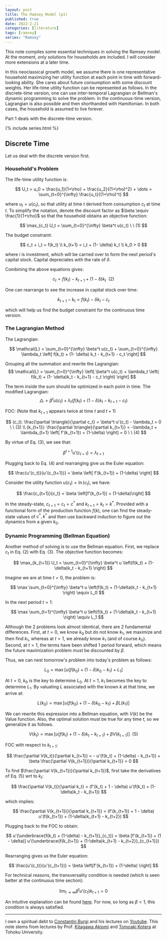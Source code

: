 ```yaml
---
layout: post
title: The Ramsey Model (p1)
published: true
date: 2022-2-21
categories: [literature]
tags: [ramsey]
series: "Ramsey"
---
```


This note compiles some essential techniques in solving the Ramsey model. At the moment, only solutions for households are included. I will consider more extensions at a later time.
	
In this neoclassical growth model, we assume there is one representative household maximizing her utility function at each point in time with forward-looking ability. She cares about future consumption with some discount weights. Her life-time utility function can be represented as follows. In the discrete-time version, one can use inter-temporal Lagrangian or Bellman's dynamic programming to solve the problem. In the continuous-time version, Lagrangian is also possible and then shorthanded with Hamiltonian. In both cases, the household is assumed to live forever.

Part 1 deals with the discrete-time version.

{% include series.html %}

## Discrete Time

Let us deal with the discrete version first.

### Household's Problem

The life-time utility function is:

$$
    U_t = u_0 + \frac{u_1}{1+\rho} + \frac{u_2}{(1+\rho)^2} + \dots = \sum_{t=0}^{\infty} \frac{u_t}{(1+\rho)^t}
$$

where $u_t = u(c_t)$, so that utility at time $t$ derived from consumption $c_t$ at time $t$. To simplify the notation, denote the discount factor as $\beta \equiv \frac{1}{1+\rho}$ so that the household obtains an objective function:

$$
    \max_{c_t} U_t = \sum_{t=0}^{\infty} \beta^t u(c_t) \ \ (1)
$$

The budget constraint:

$$
     c_t + i_t = f(k_t)              \\
     k_{t+1} = i_t + (1- \delta) k_t \\
     k_0 > 0                         
$$

where $i$ is investment, which will be carried over to form the next period's capital stock. Capital depreciates with the rate of $\delta$.

Combining the above equations gives:

$$             
    c_t = f(k_t) - k_{t+1} + (1-\delta)k_t \ \ (2)
$$

One can rearrange to see the increase in capital stock over time:

$$
    k_{t+1} - k_t = f(k_t) - \delta k_t - c_t 
$$

which will help us find the budget constraint for the continuous time version.

### The Lagrangian Method

The Lagrangian:

$$
    \mathcal{L} = \sum_{t=0}^{\infty} \beta^t u(c_t) + \sum_{t=0}^{\infty} \lambda_t \left[ f(k_t) + (1- \delta) k_t - k_{t+1} - c_t \right]
$$	

Grouping all the summation and rewrite the Lagrangian:
$$
    \mathcal{L} = \sum_{t=0}^{\infty} \left[ \beta^t u(c_t) + \lambda_t \left( f(k_t) + (1- \delta)k_t - k_{t+1} - c_t \right) \right]
$$

The term inside the sum should be optimized in each point in time. The modified Lagrangian:
$$
    \triangle = \beta^t u(c_t) + \lambda_t \left( f(k_t) + (1- \delta) k_t - k_{t+1} - c_t \right)
$$

FOC: (Note that $k_{t+1}$ appears twice at time $t$ and $t+1$)

$$
      (c_t): \frac{\partial \triangle}{\partial c_t} = \beta^t u'(c_t) - \lambda_t = 0    \ \ (3)                                               \\
      (k_{t+1}): \frac{\partial \triangle}{\partial k_{t+1}} = -\lambda_t + \lambda_{t+1} \left[ f'(k_{t+1}) + (1-\delta) \right] = 0 \ \ (4)
$$

By virtue of Eq. (3), we see that:

$$
    \beta^{t+1}u'(c_{t+1}) = \lambda_{t+1}
$$

Plugging back to Eq. (4) and rearranging give us the Euler equation:

$$
    \frac{u'(c_t)}{u'(c_{t+1})} = \beta \left[ f'(k_{t+1}) + (1-\delta) \right]
$$

Consider the utility function $u(c_t) = \ln(c_t)$, we have:

$$
    \frac{c_{t+1}}{c_t} = \beta \left[f'(k_{t+1}) + (1-\delta)\right]
$$

In the steady-state, $c_{t+1} = c_t = c^*$ and $k_{t+1} = k_t = k^*$. Provided with a functional form of the production function $f(k)$, one can find the steady-state values of $c^*, k^*$ and then use backward induction to figure out the dynamics from a given $k_0$.

### Dynamic Programming (Bellman Equation)

Another method of solving is to use the Bellman equation. First, we replace $c_t$ in Eq. (2) with Eq. (3). The objective function becomes:

$$
    \max_{k_{t+1}} U_t = \sum_{t=0}^{\infty} \beta^t u \left(f(k_t) + (1-\delta)k_t - k_{t+1} \right)
$$

Imagine we are at time $t=0$, the problem is:

$$
    \max \sum_{t=0}^{\infty} \beta^t u \left(f(k_t) + (1-\delta)k_t - k_{t+1} \right) \equiv L_0
$$

In the next period $t=1$:

$$
    \max \sum_{t=1}^{\infty} \beta^t u \left(f(k_t) + (1-\delta)k_t - k_{t+1} \right) \equiv L_1
$$

Although the 2 problems look almost identical, there are 2 fundamental differences. First, at $t=0$, we know $k_0$ but do not know $k_1$, we maximize and then find $k_1$, whereas at $t=1$, we already know $k_1$ (and of course $k_0$). Second, at $t=1$, the terms have been shifted 1 period forward, which means the future maximization problem must be discounted by $\beta$. 

Thus, we can nest tomorrow's problem into today's problem as follows:

$$
    L_0 = \max \left[ u(f(k_0) + (1-\delta)k_0 - k_1) + L_1 \right]
$$

At $t=0$, $k_0$ is the key to determine $L_0$. At $t=1$, $k_1$ becomes the key to determine $L_1$. By valuating $L$ associated with the known $k$ at that time, we arrive at:

$$
    L(k_0) =  \max \left[ u(f(k_0) + (1-\delta)k_0 - k_1) + \beta L(k_1) \right]
$$

We can rewrite this expression into a Bellman equation, with $V(k)$ be the Value function. Also, the optimal solution must be true for any time $t$, so we generalize it as follows.

$$
    V(k_t) =  \max \left[ u(f(k_t) + (1-\delta)k_t - k_{t+1}) + \beta V(k_{t+1}) \right] \ \ (5)
$$

FOC with respect to $k_{t+1}$:

$$
    \frac{\partial V(k_t)}{\partial k_{t+1}} = - u'(f(k_t) + (1-\delta) - k_{t+1}) + \beta \frac{\partial V(k_{t+1})}{\partial k_{t+1}} = 0
$$

To find $\frac{\partial V(k_{t+1})}{\partial k_{t+1}}$, first take the derivatives of Eq. (5) wrt to $k_t$:

$$
    \frac{\partial V(k_t)}{\partial k_t} = (f'(k_t) + 1 - \delta) u'(f(k_t) + (1-\delta)k_t - k_{t+1})
$$

which implies:

$$
    \frac{\partial V(k_{t+1})}{\partial k_{t+1}} = (f'(k_{t+1}) + 1 - \delta) u'(f(k_{t+1}) + (1-\delta)k_{t+1} - k_{t+2})
$$

Plugging back to the FOC to obtain:

$$
    u'(\underbrace{f(k_t) + (1-\delta) - k_{t+1}}_{c_t}) = \beta [f'(k_{t+1}) + (1 - \delta)] u'(\underbrace{f(k_{t+1}) + (1-\delta)k_{t+1} - k_{t+2}}_{c_{t+1}})
$$

Rearranging gives us the Euler equation:

$$
    \frac{u'(c_t)}{u'(c_{t+1})} = \beta \left[f'(k_{t+1}) + (1-\delta) \right]
$$

For technical reasons, the transversality condition is needed	 (which is seen better at the continuous time section):

$$
    \lim_{t\to\infty} \beta^t u'(c_t)k_{t+1} = 0
$$

An intuitive explanation can be found [here](https://www.rieb.kobe-u.ac.jp/academic/ra/dp/English/dp180.pdf). For now, so long as $\beta < 1$, this condition is always satisfied.

------
I own a spiritual debt to [Constantin Burgi](http://www.musikbase.net/cburgi/index.html) and his lectures on [Youtube](https://www.youtube.com/channel/UCSPwROlKXYWaQCI5kcmTCjw/videos). This note stems from lectures by Prof. [Kitagawa Akiomi](http://www2.econ.tohoku.ac.jp/~kitagawa/) and [Tomoaki Kotera](https://sites.google.com/site/tomoakikotera39/home/research) at Tohoku University.